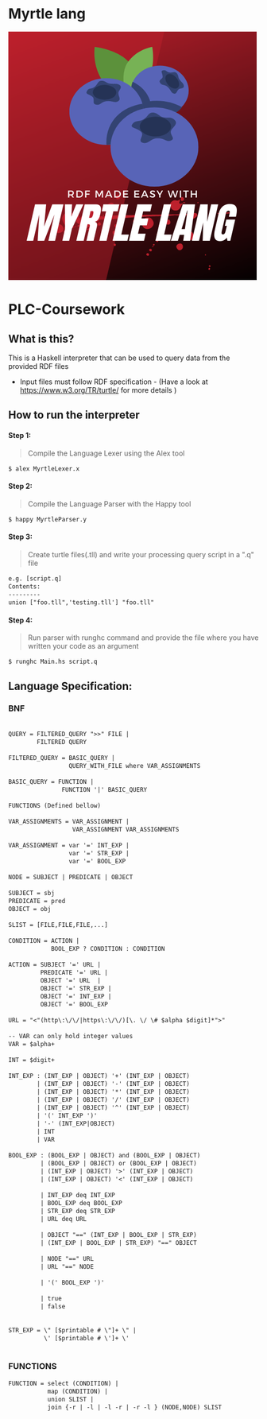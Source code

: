 # Myrtle lang
![Myrtle](Resources/Images/MyrtleLang.png)
# PLC-Coursework
## What is this?
This is a Haskell interpreter that can be used to query data from the provided RDF files 
* Input files must follow RDF specification - (Have a look at https://www.w3.org/TR/turtle/ for more details )

## How to run the interpreter
#### Step 1: 
> Compile the Language Lexer using the Alex tool
```
$ alex MyrtleLexer.x
```

#### Step 2: 
> Compile the Language Parser with the Happy tool
```
$ happy MyrtleParser.y
```

#### Step 3:
> Create turtle files(.tll) and write your processing query script in a ".q" file
```
e.g. [script.q]
Contents:
---------
union ["foo.tll",'testing.tll'] "foo.tll" 
```

#### Step 4: 
> Run parser with runghc command and provide the file where you have written your code as an argument
```
$ runghc Main.hs script.q
```



## Language Specification:
### BNF
```

QUERY = FILTERED_QUERY ">>" FILE |
        FILTERED QUERY

FILTERED_QUERY = BASIC_QUERY |
                 QUERY_WITH_FILE where VAR_ASSIGNMENTS

BASIC_QUERY = FUNCTION |
               FUNCTION '|' BASIC_QUERY

FUNCTIONS (Defined bellow)

VAR_ASSIGNMENTS = VAR_ASSIGNMENT |
                  VAR_ASSIGNMENT VAR_ASSIGNMENTS

VAR_ASSIGNMENT = var '=' INT_EXP |
                 var '=' STR_EXP |
                 var '=' BOOL_EXP

NODE = SUBJECT | PREDICATE | OBJECT 

SUBJECT = sbj
PREDICATE = pred
OBJECT = obj

SLIST = [FILE,FILE,FILE,...]

CONDITION = ACTION |
            BOOL_EXP ? CONDITION : CONDITION

ACTION = SUBJECT '=' URL |
         PREDICATE '=' URL |
         OBJECT '=' URL  |
         OBJECT '=' STR_EXP |
         OBJECT '=' INT_EXP |
         OBJECT '=' BOOL_EXP

URL = "<"(http\:\/\/|https\:\/\/)[\. \/ \# $alpha $digit]*">"

-- VAR can only hold integer values
VAR = $alpha+

INT = $digit+

INT_EXP : (INT_EXP | OBJECT) '+' (INT_EXP | OBJECT)          
        | (INT_EXP | OBJECT) '-' (INT_EXP | OBJECT)          
        | (INT_EXP | OBJECT) '*' (INT_EXP | OBJECT)          
        | (INT_EXP | OBJECT) '/' (INT_EXP | OBJECT)           
        | (INT_EXP | OBJECT) '^' (INT_EXP | OBJECT)
        | '(' INT_EXP ')'                                
        | '-' (INT_EXP|OBJECT)
        | INT           
        | VAR

BOOL_EXP : (BOOL_EXP | OBJECT) and (BOOL_EXP | OBJECT)
         | (BOOL_EXP | OBJECT) or (BOOL_EXP | OBJECT)
         | (INT_EXP | OBJECT) '>' (INT_EXP | OBJECT)
         | (INT_EXP | OBJECT) '<' (INT_EXP | OBJECT)
         
         | INT_EXP deq INT_EXP
         | BOOL_EXP deq BOOL_EXP
         | STR_EXP deq STR_EXP
         | URL deq URL

         | OBJECT "==" (INT_EXP | BOOL_EXP | STR_EXP)                            
         | (INT_EXP | BOOL_EXP | STR_EXP) "==" OBJECT

         | NODE "==" URL
         | URL "==" NODE
 
         | '(' BOOL_EXP ')'
         
         | true
         | false


STR_EXP = \" [$printable # \"]+ \" |
          \' [$printable # \']+ \'


```
### FUNCTIONS
```
FUNCTION = select (CONDITION) |
           map (CONDITION) | 
           union SLIST |
           join {-r | -l | -l -r | -r -l } (NODE,NODE) SLIST
```